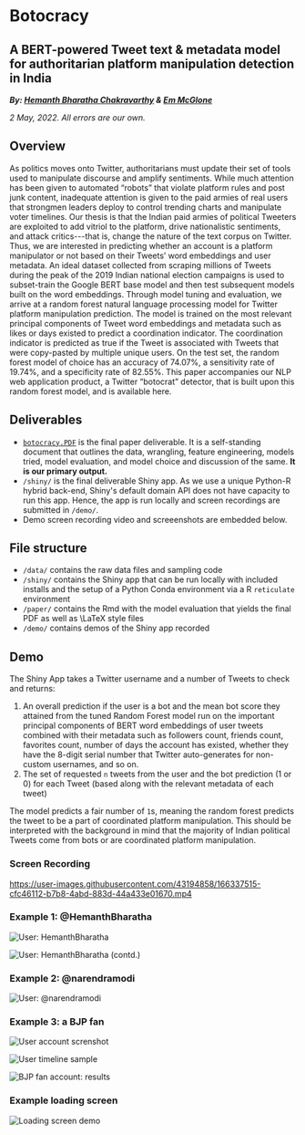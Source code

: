 # Botocracy
## A BERT-powered Tweet text & metadata model for authoritarian platform manipulation detection in India
***By: [Hemanth Bharatha Chakravarthy](mailto:hbharathachakravarthy@gmail.com) & [Em McGlone](mailto:mdmcglone@college.harvard.edu)***

*2 May, 2022. All errors are our own.*

## Overview

As politics moves onto Twitter, authoritarians must update their set of tools used to manipulate discourse and amplify sentiments. While much attention has been given to automated “robots” that violate platform rules and post junk content, inadequate attention is given to the paid armies of real users that strongmen leaders deploy to control trending charts and manipulate voter timelines. Our thesis is that the Indian paid armies of political Tweeters are exploited to add vitriol to the platform, drive nationalistic sentiments, and attack critics---that is, change the nature of the text corpus on Twitter. Thus, we are interested in predicting whether an account is a platform manipulator or not based on their Tweets’ word embeddings and user metadata. An ideal dataset collected from scraping millions of Tweets during the peak of the 2019 Indian national election campaigns is used to subset-train the Google BERT base model and then test subsequent models built on the word embeddings. Through model tuning and evaluation, we arrive at a random forest natural language processing model for Twitter platform manipulation prediction. The model is trained on the most relevant principal components of Tweet word embeddings and metadata such as likes or days existed to predict a coordination indicator. The coordination indicator is predicted as true if the Tweet is associated with Tweets that were copy-pasted by multiple unique users. On the test set, the random forest model of choice has an accuracy of 74.07%, a sensitivity rate of 19.74%, and a specificity rate of 82.55%. This paper accompanies our NLP web application product, a Twitter “botocrat” detector, that is built upon this random forest model, and is available here.

## Deliverables

-   [`botocracy.PDF`](https://github.com/b-hemanth/botocracy_v2.0/blob/main/Botocracy.pdf) is the final paper deliverable. It is a self-standing document that outlines the data, wrangling, feature engineering, models tried, model evaluation, and model choice and discussion of the same. **It is our primary output.**
-   `/shiny/` is the final deliverable Shiny app. As we use a unique Python-R hybrid back-end, Shiny's default domain API does not have capacity to run this app. Hence, the app is run locally and screen recordings are submitted in `/demo/`.
-   Demo screen recording video and screeenshots are embedded below.

## File structure

-   `/data/` contains the raw data files and sampling code
-   `/shiny/` contains the Shiny app that can be run locally with included installs and the setup of a Python Conda environment via a R `reticulate` environment
-   `/paper/` contains the Rmd with the model evaluation that yields the final PDF as well as \\LaTeX style files
-   `/demo/` contains demos of the Shiny app recorded

## Demo

The Shiny App takes a Twitter username and a number of Tweets to check and returns:

1.  An overall prediction if the user is a bot and the mean bot score they attained from the tuned Random Forest model run on the important principal components of BERT word embeddings of user tweets combined with their metadata such as followers count, friends count, favorites count, number of days the account has existed, whether they have the 8-digit serial number that Twitter auto-generates for non-custom usernames, and so on.
2.  The set of requested `n` tweets from the user and the bot prediction (1 or 0) for each Tweet (based along with the relevant metadata of each tweet)

The model predicts a fair number of `1`s, meaning the random forest predicts the tweet to be a part of coordinated platform manipulation. This should be interpreted with the background in mind that the majority of Indian political Tweets come from bots or are coordinated platform manipulation.

### Screen Recording

https://user-images.githubusercontent.com/43194858/166337515-cfc46112-b7b8-4abd-883d-44a433e01670.mp4


### Example 1: \@HemanthBharatha

![User: HemanthBharatha](demo/screenshots/hemanthbharatha_demo_1.png)

![User: HemanthBharatha (contd.)](demo/screenshots/hemanthbharatha_demo_2.png)

### Example 2: \@narendramodi

![User: \@narendramodi](demo/screenshots/narendramodi_demo.png)

### Example 3: a BJP fan

![User account screnshot](demo/screenshots/bjp_fan_account.png)

![User timeline sample](demo/screenshots/bjp_fan_tweets_example.png)

![BJP fan account: results](demo/screenshots/bjp_fan_demo.png)

### Example loading screen

![Loading screen demo](demo/screenshots/loading_screen_demo.png)
